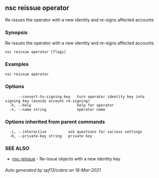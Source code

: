 ## nsc reissue operator

Re-issues the operator with a new identity and re-signs affected accounts

### Synopsis

Re-issues the operator with a new identity and re-signs affected accounts

```
nsc reissue operator [flags]
```

### Examples

```
nsc reissue operator
```

### Options

```
      --convert-to-signing-key   turn operator identity key into signing key (avoids account re-signing)
  -h, --help                     help for operator
  -n, --name string              operator name
```

### Options inherited from parent commands

```
  -i, --interactive          ask questions for various settings
  -K, --private-key string   private key
```

### SEE ALSO

* [nsc reissue](nsc_reissue.md)	 - Re-issue objects with a new identity key

###### Auto generated by spf13/cobra on 18-Mar-2021

